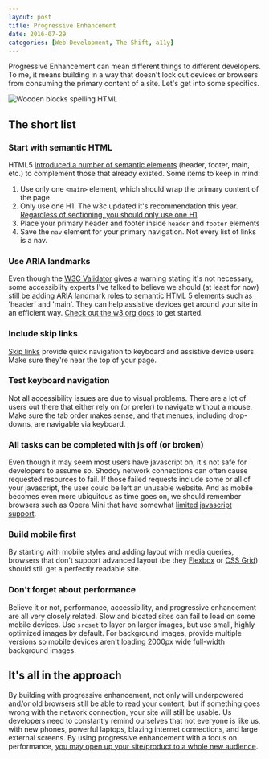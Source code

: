 ```yaml
---
layout: post
title: Progressive Enhancement
date: 2016-07-29
categories: [Web Development, The Shift, a11y]
---
```

Progressive Enhancement can mean different things to different developers. To me, it means building in a way that doesn't lock out devices or browsers from consuming the primary content of a site. Let's get into some specifics.<!-- more -->

<img src="/images/2016/blocks-800w.jpg" srcset="/images/2016/blocks-800w.jpg 800w, /images/2016/blocks-1600w.jpg 1600w" sizes="100vw" alt="Wooden blocks spelling HTML">

## The short list

### Start with semantic HTML

HTML5 [introduced a number of semantic elements](https://www.w3.org/TR/html5/sections.html) (header, footer, main, etc.) to complement those that already existed. Some items to keep in mind:

1. Use only one `<main>` element, which should wrap the primary content of the page
2. Only use one H1. The w3c updated it's recommendation this year. [Regardless of sectioning, you should only use one H1](http://w3c.github.io/html/sections.html#the-h1-h2-h3-h4-h5-and-h6-elements)
3. Place your primary header and footer inside `header` and `footer` elements
4. Save the `nav` element for your primary navigation. Not every list of links is a nav.

### Use ARIA landmarks

Even though the [W3C Validator](https://validator.w3.org/nu/) gives a warning stating it's not necessary, some accessiblity experts I've talked to believe we should (at least for now) still be adding ARIA landmark roles to semantic HTML 5 elements such as 'header' and 'main'. They can help assistive devices get around your site in an efficient way. [Check out the w3.org docs](https://www.w3.org/WAI/GL/wiki/Using_ARIA_landmarks_to_identify_regions_of_a_page#Examples) to get started.

### Include skip links

[Skip links](http://webaim.org/techniques/skipnav/) provide quick navigation to keyboard and assistive device users. Make sure they're near the top of your page.

### Test keyboard navigation

Not all accessibility issues are due to visual problems. There are a lot of users out there that either rely on (or prefer) to navigate without a mouse. Make sure the tab order makes sense, and that menues, including drop-downs, are navigable via keyboard.

### All tasks can be completed with js off (or broken)

Even though it may seem most users have javascript on, it's not safe for developers to assume so. Shoddy network connections can often cause requested resources to fail. If those failed requests include some or all of your javascript, the user could be left an unusable website. And as mobile becomes even more ubiquitous as time goes on, we should remember browsers such as Opera Mini that have somewhat [limited javascript support](https://dev.opera.com/articles/opera-mini-and-javascript/).

### Build mobile first

By starting with mobile styles and adding layout with media queries, browsers that don't support advanced layout (be they [Flexbox](https://www.w3.org/TR/css-flexbox-1/) or [CSS Grid](https://www.w3.org/TR/css3-grid-layout/)) should still get a perfectly readable site.

### Don't forget about performance

Believe it or not, performance, accessibility, and progressive enhancement are all very closely related. Slow and bloated sites can fail to load on some mobile devices. Use `srcset` to layer on larger images, but use small, highly optimized images by default. For background images, provide multiple versions so mobile devices aren't loading 2000px wide full-width background images.

## It's all in the approach

By building with progressive enhancement, not only will underpowered and/or old browsers still be able to read your content, but if something goes wrong with the network connection, your site will still be usable. Us developers need to constantly remind ourselves that not everyone is like us, with new phones, powerful laptops, blazing internet connections, and large external screens. By using progressive enhancement with a focus on performance, [you may open up your site/product to a whole new audience](http://blog.chriszacharias.com/page-weight-matters).
